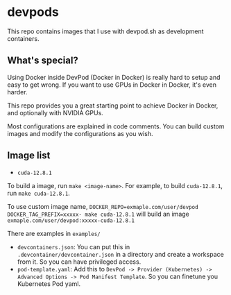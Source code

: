 # devpods

This repo contains images that I use with devpod.sh as development containers.

## What's special?

Using Docker inside DevPod (Docker in Docker) is really hard to setup and easy to get wrong. If you want to use GPUs in Docker in Docker, it's even harder.

This repo provides you a great starting point to achieve Docker in Docker, and optionally with NVIDIA GPUs.

Most configurations are explained in code comments. You can build custom images and modify the configurations as you wish.

## Image list

- `cuda-12.8.1`

To build a image, run `make <image-name>`. For example, to build `cuda-12.8.1`, run `make cuda-12.8.1`.

To use custom image name, `DOCKER_REPO=exmaple.com/user/devpod DOCKER_TAG_PREFIX=xxxxx- make cuda-12.8.1` will build an image `exmaple.com/user/devpod:xxxxx-cuda-12.8.1`

There are examples in `examples/`

- `devcontainers.json`: You can put this in `.devcontainer/devcontainer.json` in a directory and create a workspace from it. So you can have privileged access.
- `pod-template.yaml`: Add this to `DevPod -> Provider (Kubernetes) -> Advanced Options -> Pod Manifest Template`. So you can finetune you Kubernetes Pod yaml.